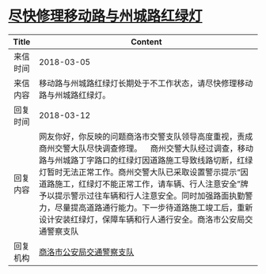 # <a href="http://www.shangluo.gov.cn/zmhd/ldxxxx.jsp?urltype=leadermail.LeaderMailContentUrl&wbtreeid=1112&leadermailid=4573">尽快修理移动路与州城路红绿灯</a>
|Title|Content|
|:---:|---|
|来信时间|2018-03-05|
|来信内容|移动路与州城路红绿灯长期处于不工作状态，请尽快修理移动路与州城路红绿灯。|
|回复时间|2018-03-12|
|回复内容|网友你好，你反映的问题商洛市交警支队领导高度重视，责成商州交警大队尽快调查修理。    商州交警大队经过调查，移动路与州城路丁字路口的红绿灯因道路施工导致线路切断，红绿灯暂时无法正常工作。商州交警大队已采取设置警示提示“因道路施工，红绿灯不能正常工作，请车辆、行人注意安全”牌予以提示警示过往车辆和行人注意安全。同时加强路面执勤警力，尽量提高道路通行能力。下一步待道路施工竣工后，重新设计安装红绿灯，保障车辆和行人通行安全。商洛市公安局交通警察支队|
|回复机构|<a href="../../categories/agencies/商洛市公安局交通警察支队.md">商洛市公安局交通警察支队</a>|
